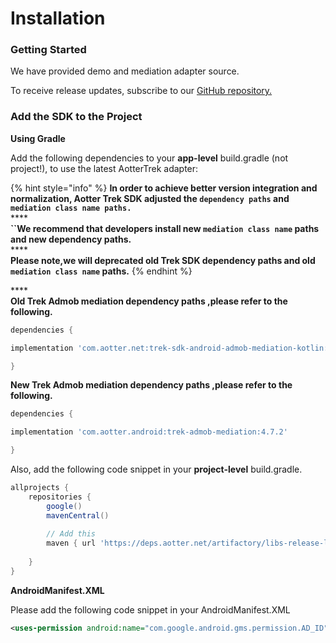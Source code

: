 # Installation

### Getting Started

We have provided demo and mediation adapter source.

To receive release updates, subscribe to our [GitHub repository.](https://github.com/aotter/aotter-trek-mediation-android)

### Add the SDK to the Project

**Using Gradle**

Add the following dependencies to your **app-level** build.gradle (not project!), to use the latest AotterTrek adapter:

{% hint style="info" %}
**In order to achieve better version integration and normalization, Aotter Trek SDK adjusted the `dependency paths` and `mediation class name paths.`**\
****\
**``We recommend that developers install new `mediation class name` paths and new dependency paths.**\
****\
**Please note,we will  deprecated old Trek SDK dependency paths and old `mediation class name` paths.**
{% endhint %}

****\
**Old Trek Admob mediation dependency paths  ,please refer to the following.**

```groovy
dependencies {

implementation 'com.aotter.net:trek-sdk-android-admob-mediation-kotlin:4.7.2'

}
```

**New Trek Admob mediation dependency paths  ,please refer to the following.**

```groovy
dependencies {

implementation 'com.aotter.android:trek-admob-mediation:4.7.2'

}
```

Also, add the following code snippet in your **project-level** build.gradle.

```groovy
allprojects {
    repositories {
        google()
        mavenCentral()
        
        // Add this
        maven { url 'https://deps.aotter.net/artifactory/libs-release-local' }
        
    }
}
```

**AndroidManifest.XML**

Please add the following code snippet in your AndroidManifest.XML

```xml
<uses-permission android:name="com.google.android.gms.permission.AD_ID" />
```
